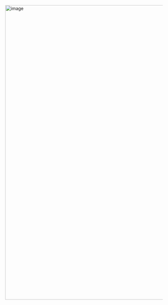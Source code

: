 <img width="1710" height="944" alt="image" src="https://github.com/user-attachments/assets/401ff891-93ca-4147-bc7b-28c55212f5fa" />
